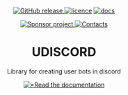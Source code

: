 <body>
	<p align="center">
	    <a href="https://github.com/xXxCLOTIxXx/discord/releases"><img src="https://img.shields.io/github/v/release/xXxCLOTIxXx/discord" alt="GitHub release" />
	    <a href="https://github.com/xXxCLOTIxXx/discordy/blob/main/LICENSE"><img src="https://img.shields.io/badge/License-MIT-yellow.svg" alt="licence" /></a>
	    <a href="https://github.com/xXxCLOTIxXx/discord/blob/main/docs/main.md"><img src="https://img.shields.io/website?down_message=failing&label=docs&up_color=green&up_message=passing&url=https://github.com/xXxCLOTIxXx/discord/blob/main/docs/main.md" alt="docs" /></a>
	</p>
	<div align="center">
		<a href="https://github.com/xXxCLOTIxXx/xXxCLOTIxXx/blob/main/sponsor.md">
			<img src="https://img.shields.io/static/v1?style=for-the-badge&label=Sponsor project&message=%E2%9D%A4&color=ff69b4" alt="Sponsor project"/>
		</a>
		<a href="https://github.com/xXxCLOTIxXx/xXxCLOTIxXx/blob/main/contacts.md">
      <img src="https://img.shields.io/badge/Контакты-Contacts-F79B1F?style=for-the-badge&amp;logoColor=0077b6&amp;color=0077b6" alt="Contacts"/>
		</a>
	</div>
<h1 align="center">UDISCORD</h1>
<p align="center">Library for creating user bots in discord</p>
<div align="center">
<a href="https://github.com/xXxCLOTIxXx/discord/blob/main/docs/main.md">
<img src="https://readme-typing-svg.demolab.com?font=Fira+Code&size=14&duration=1&pause=31&color=3DACF7&random=false&width=195&lines=Read+the+documentation" alt="=Read the documentation"/>
</a>
</div>
</body>
